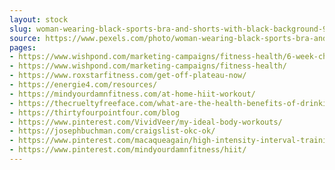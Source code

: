 ```yaml
---
layout: stock
slug: woman-wearing-black-sports-bra-and-shorts-with-black-background-944637
source: https://www.pexels.com/photo/woman-wearing-black-sports-bra-and-shorts-with-black-background-944637/
pages:
- https://www.wishpond.com/marketing-campaigns/fitness-health/6-week-challenge/
- https://www.wishpond.com/marketing-campaigns/fitness-health/
- https://www.roxstarfitness.com/get-off-plateau-now/
- https://energie4.com/resources/
- https://mindyourdamnfitness.com/at-home-hiit-workout/
- https://thecrueltyfreeface.com/what-are-the-health-benefits-of-drinking-water
- https://thirtyfourpointfour.com/blog
- https://www.pinterest.com/VividVeer/my-ideal-body-workouts/
- https://josephbuchman.com/craigslist-okc-ok/
- https://www.pinterest.com/macaqueagain/high-intensity-interval-training/
- https://www.pinterest.com/mindyourdamnfitness/hiit/
---
```

